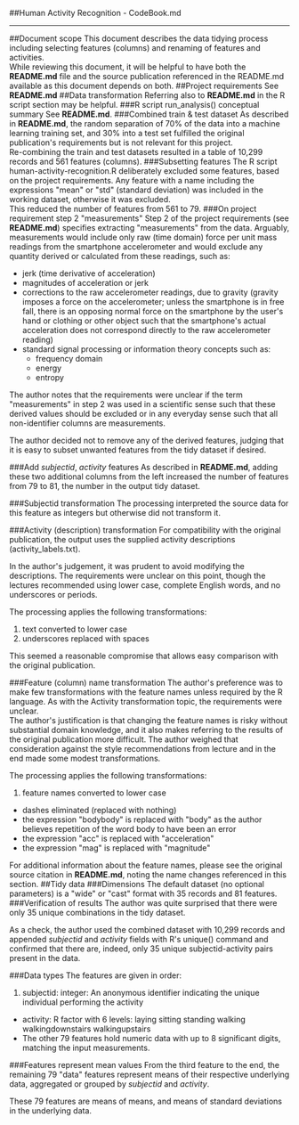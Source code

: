 ##Human Activity Recognition - CodeBook.md
***
##Document scope
This document describes the data tidying process including selecting features (columns) and renaming of features and activities.  
While reviewing this document, it will be helpful to have both the **README.md** file and the source publication referenced in the README.md available as this document depends on both.
##Project requirements
See **README.md**
##Data transformation
Referring also to **README.md** in the R script section may be helpful.
###R script run_analysis() conceptual summary
See **README.md**.
###Combined train & test dataset
As described in **README.md**, the random separation of 70% of the data into a machine learning training set, and 30% into a test set fulfilled the original publication's requirements but is not relevant for this project.  
Re-combining the train and test datasets resulted in a table of 10,299 records and 561 features (columns).
###Subsetting features
The R script human-activity-recognition.R deliberately excluded some features, based on the project requirements. Any feature with a name including the expressions "mean" or "std" (standard deviation) was included in the working dataset, otherwise it was excluded.  
This reduced the number of features from 561 to 79.
###On project requirement step 2 "measurements"
Step 2 of the project requirements (see **README.md**) specifies extracting "measurements" from the data. Arguably, measurements would include only raw (time domain) force per unit mass readings from the smartphone accelerometer and would exclude any quantity derived or calculated from these readings, such as:

* jerk (time derivative of acceleration)  
* magnitudes of acceleration or jerk
* corrections to the raw accelerometer readings, due to gravity (gravity imposes a force on the accelerometer; unless the smartphone is in free fall, there is an opposing normal force on the smartphone by the user's hand or clothing or other object such that the smartphone's actual acceleration does not correspond directly to the raw accelerometer reading)
* standard signal processing or information theory concepts such as:
   * frequency domain
   * energy
   * entropy

The author notes that the requirements were unclear if the term "measurements" in step 2 was used in a scientific sense such that these derived values should be excluded or in any everyday sense such that all non-identifier columns are measurements.
  
The author decided not to remove any of the derived features, judging that it is easy to subset unwanted features from the tidy dataset if desired.

###Add *subjectid*, *activity* features
As described in **README.md**, adding these two additional columns from the left increased the number of features from 79 to 81, the number in the output tidy dataset.

###Subjectid transformation
The processing interpreted the source data for this feature as integers but otherwise did not transform it.

###Activity (description) transformation
For compatibility with the original publication, the output uses the supplied activity descriptions (activity_labels.txt).  

In the author's judgement, it was prudent to avoid modifying the descriptions. The requirements were unclear on this point, though the lectures recommended using lower case, complete English words, and no underscores or periods.

The processing applies the following transformations:

1. text converted to lower case  
2. underscores replaced with spaces

This seemed a reasonable compromise that allows easy comparison with the original publication.

###Feature (column) name transformation
The author's preference was to make few transformations with the feature names unless required by the R language. As with the Activity transformation topic, the requirements were unclear.  
The author's justification is that changing the feature names is risky without substantial domain knowledge, and it also makes referring to the results of the original publication more difficult. The author weighed that consideration against the style recommendations from lecture and in the end made some modest transformations.  

The processing applies the following transformations:

1. feature names converted to lower case  
- dashes eliminated (replaced with nothing)
- the expression "bodybody" is replaced with "body" as the author believes repetition of the word body to have been an error
- the expression "acc" is replaced with "acceleration"
- the expression "mag" is replaced with "magnitude"

For additional information about the feature names, please see the original source citation in **README.md**, noting the name changes referenced in this section.
##Tidy data
###Dimensions
The default dataset (no optional parameters) is a "wide" or "cast" format with 35 records and 81 features.
###Verification of results 
The author was quite surprised that there were only 35 unique combinations in the tidy dataset.

As a check, the author used the combined dataset with 10,299 records and appended *subjectid* and *activity* fields with R's unique() command and confirmed that there are, indeed, only 35 unique subjectid-activity pairs present in the data.

###Data types
The features are given in order:
  
1. subjectid: integer: An anonymous identifier indicating the unique individual performing the activity  
- activity: R factor with 6 levels: laying sitting standing walking walkingdownstairs walkingupstairs  
- The other 79 features hold numeric data with up to 8 significant digits, matching the input measurements.

###Features represent mean values
From the third feature to the end, the remaining 79 "data" features represent means of their respective underlying data, aggregated or grouped by *subjectid* and *activity*.

These 79 features are means of means, and means of standard deviations in the underlying data.
